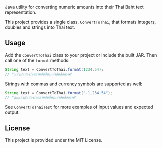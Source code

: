 Java utility for converting numeric amounts into their Thai Baht text representation.

This project provides a single class, `ConvertToThai`, that formats integers, doubles
and strings into Thai text.

## Usage

Add the `ConvertToThai` class to your project or include the built JAR. Then call
one of the `format` methods:

```java
String text = ConvertToThai.format(1234.54);  
// "หนึ่งพันสองร้อยสามสิบสี่บาทห้าสิบสี่สตางค์"
```

Strings with commas and currency symbols are supported as well:

```java
String text = ConvertToThai.format("-1,234.54");
// "ลบหนึ่งพันสองร้อยสามสิบสี่บาทห้าสิบสี่สตางค์"
```

See `ConvertToThaiTest` for more examples of input values and expected output.

## License

This project is provided under the MIT License.